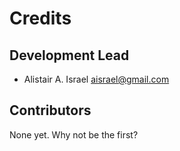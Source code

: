 # Credits

## Development Lead

-   Alistair A. Israel <aisrael@gmail.com>

## Contributors

None yet. Why not be the first?
